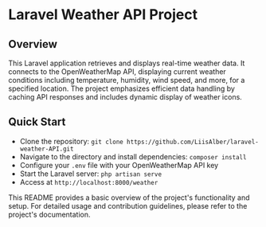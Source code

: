 # Laravel Weather API Project

## Overview
This Laravel application retrieves and displays real-time weather data. It connects to the OpenWeatherMap API, displaying current weather conditions including temperature, humidity, wind speed, and more, for a specified location. The project emphasizes efficient data handling by caching API responses and includes dynamic display of weather icons.

## Quick Start
- Clone the repository: `git clone https://github.com/LiisAlber/laravel-weather-API.git`
- Navigate to the directory and install dependencies: `composer install`
- Configure your `.env` file with your OpenWeatherMap API key
- Start the Laravel server: `php artisan serve`
- Access at `http://localhost:8000/weather`

This README provides a basic overview of the project's functionality and setup. For detailed usage and contribution guidelines, please refer to the project's documentation.
